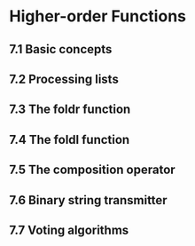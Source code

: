 # Higher-order Functions

## 7.1 Basic concepts

## 7.2 Processing lists

## 7.3 The foldr function

## 7.4 The foldl function

## 7.5 The composition operator

## 7.6 Binary string transmitter

## 7.7 Voting algorithms
